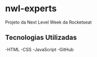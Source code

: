 # nwl-experts
Projeto da Next Level Week da Rocketseat


## Tecnologias Utilizadas

-HTML
-CSS
-JavaScript
-GitHub